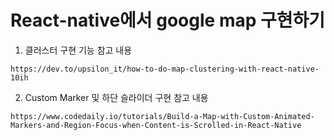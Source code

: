 # React-native에서 google map 구현하기

1. 클러스터 구현 기능 참고 내용 
```
https://dev.to/upsilon_it/how-to-do-map-clustering-with-react-native-10ih
```

2. Custom Marker 및 하단 슬라이더 구현 참고 내용
```
https://www.codedaily.io/tutorials/Build-a-Map-with-Custom-Animated-Markers-and-Region-Focus-when-Content-is-Scrolled-in-React-Native
```
